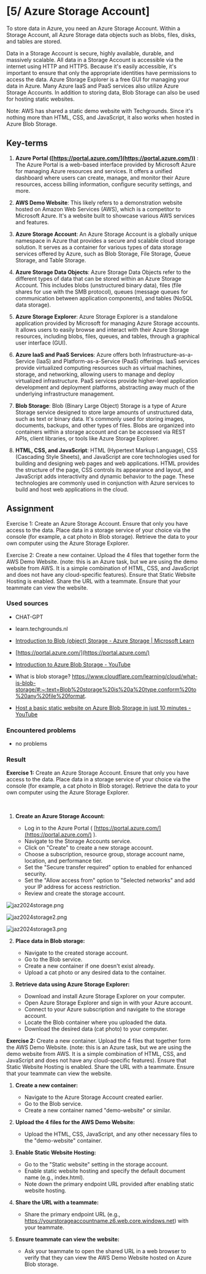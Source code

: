 # [5/ Azure Storage Account]

To store data in Azure, you need an Azure Storage Account. Within a Storage Account, all Azure Storage data objects such as blobs, files, disks, and tables are stored.

Data in a Storage Account is secure, highly available, durable, and massively scalable. All data in a Storage Account is accessible via the internet using HTTP and HTTPS. Because it's easily accessible, it's important to ensure that only the appropriate identities have permissions to access the data. Azure Storage Explorer is a free GUI for managing your data in Azure. Many Azure IaaS and PaaS services also utilize Azure Storage Accounts. In addition to storing data, Blob Storage can also be used for hosting static websites.

Note: AWS has shared a static demo website with Techgrounds. Since it's nothing more than HTML, CSS, and JavaScript, it also works when hosted in Azure Blob Storage.

## Key-terms

1. **Azure Portal ([https://portal.azure.com/](https://portal.azure.com/))** : The Azure Portal is a web-based interface provided by Microsoft Azure for managing Azure resources and services. It offers a unified dashboard where users can create, manage, and monitor their Azure resources, access billing information, configure security settings, and more.

2. **AWS Demo Website**: This likely refers to a demonstration website hosted on Amazon Web Services (AWS), which is a competitor to Microsoft Azure. It's a website built to showcase various AWS services and features.

3. **Azure Storage Account**: An Azure Storage Account is a globally unique namespace in Azure that provides a secure and scalable cloud storage solution. It serves as a container for various types of data storage services offered by Azure, such as Blob Storage, File Storage, Queue Storage, and Table Storage.

4. **Azure Storage Data Objects**: Azure Storage Data Objects refer to the different types of data that can be stored within an Azure Storage Account. This includes blobs (unstructured binary data), files (file shares for use with the SMB protocol), queues (message queues for communication between application components), and tables (NoSQL data storage).

5. **Azure Storage Explorer**: Azure Storage Explorer is a standalone application provided by Microsoft for managing Azure Storage accounts. It allows users to easily browse and interact with their Azure Storage resources, including blobs, files, queues, and tables, through a graphical user interface (GUI).

6. **Azure IaaS and PaaS Services**: Azure offers both Infrastructure-as-a-Service (IaaS) and Platform-as-a-Service (PaaS) offerings. IaaS services provide virtualized computing resources such as virtual machines, storage, and networking, allowing users to manage and deploy virtualized infrastructure. PaaS services provide higher-level application development and deployment platforms, abstracting away much of the underlying infrastructure management.

7. **Blob Storage**: Blob (Binary Large Object) Storage is a type of Azure Storage service designed to store large amounts of unstructured data, such as text or binary data. It's commonly used for storing images, documents, backups, and other types of files. Blobs are organized into containers within a storage account and can be accessed via REST APIs, client libraries, or tools like Azure Storage Explorer.

8. **HTML, CSS, and JavaScript**: HTML (Hypertext Markup Language), CSS (Cascading Style Sheets), and JavaScript are core technologies used for building and designing web pages and web applications. HTML provides the structure of the page, CSS controls its appearance and layout, and JavaScript adds interactivity and dynamic behavior to the page. These technologies are commonly used in conjunction with Azure services to build and host web applications in the cloud.

## Assignment

Exercise 1:
Create an Azure Storage Account. Ensure that only you have access to the data. Place data in a storage service of your choice via the console (for example, a cat photo in Blob storage). Retrieve the data to your own computer using the Azure Storage Explorer.

Exercise 2:
Create a new container. Upload the 4 files that together form the AWS Demo Website. (note: this is an Azure task, but we are using the demo website from AWS. It is a simple combination of HTML, CSS, and JavaScript and does not have any cloud-specific features). Ensure that Static Website Hosting is enabled. Share the URL with a teammate. Ensure that your teammate can view the website.

### Used sources

- CHAT-GPT

- learn.techgrounds.nl

- [Introduction to Blob (object) Storage - Azure Storage | Microsoft Learn](https://learn.microsoft.com/en-us/azure/storage/blobs/storage-blobs-introduction)

- [https://portal.azure.com/](https://portal.azure.com/)

- [Introduction to Azure Blob Storage - YouTube](https://www.youtube.com/watch?v=fQwxPqYIUfI&ab_channel=MicrosoftAzure)

- What is blob storage? https://www.cloudflare.com/learning/cloud/what-is-blob-storage/#:~:text=Blob%20storage%20is%20a%20type,conform%20to%20any%20file%20format.

- [Host a basic static website on Azure Blob Storage in just 10 minutes - YouTube](https://www.youtube.com/watch?v=HxxsZLHabbc)

### Encountered problems

- no problems

### Result

**Exercise 1:**
Create an Azure Storage Account. Ensure that only you have access to the data. Place data in a storage service of your choice via the console (for example, a cat photo in Blob storage). Retrieve the data to your own computer using the Azure Storage Explorer.

    

1. **Create an Azure Storage Account:**
   
   - Log in to the Azure Portal ( [https://portal.azure.com/](https://portal.azure.com/) ).
   - Navigate to the Storage Accounts service.
   - Click on "Create" to create a new storage account.
   - Choose a subscription, resource group, storage account name, location, and performance tier.
   - Set the "Secure transfer required" option to enabled for enhanced security.
   - Set the "Allow access from" option to "Selected networks" and add your IP address for access restriction.
   - Review and create the storage account.

![jaz2024storage.png](jaz2024storage.png)

![jaz2024storage2.png](jaz2024storage2.png)

![jaz2024storage3.png](jaz2024storage3.png)

2. **Place data in Blob storage:**
   
   - Navigate to the created storage account.
   - Go to the Blob service.
   - Create a new container if one doesn't exist already.
   - Upload a cat photo or any desired data to the container.

3. **Retrieve data using Azure Storage Explorer:**
   
   - Download and install Azure Storage Explorer on your computer.
   - Open Azure Storage Explorer and sign in with your Azure account.
   - Connect to your Azure subscription and navigate to the storage account.
   - Locate the Blob container where you uploaded the data.
   - Download the desired data (cat photo) to your computer.

**Exercise 2:**
Create a new container. Upload the 4 files that together form the AWS Demo Website. (note: this is an Azure task, but we are using the demo website from AWS. It is a simple combination of HTML, CSS, and JavaScript and does not have any cloud-specific features). Ensure that Static Website Hosting is enabled. Share the URL with a teammate. Ensure that your teammate can view the website.

1. **Create a new container:**
   
   - Navigate to the Azure Storage Account created earlier.
   - Go to the Blob service.
   - Create a new container named "demo-website" or similar.

2. **Upload the 4 files for the AWS Demo Website:**
   
   - Upload the HTML, CSS, JavaScript, and any other necessary files to the "demo-website" container.

3. **Enable Static Website Hosting:**
   
   - Go to the "Static website" setting in the storage account.
   - Enable static website hosting and specify the default document name (e.g., index.html).
   - Note down the primary endpoint URL provided after enabling static website hosting.

4. **Share the URL with a teammate:**
   
   - Share the primary endpoint URL (e.g., https://yourstorageaccountname.z6.web.core.windows.net) with your teammate.

5. **Ensure teammate can view the website:**
   
   - Ask your teammate to open the shared URL in a web browser to verify that they can view the AWS Demo Website hosted on Azure Blob storage.